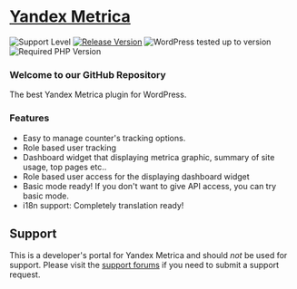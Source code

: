 # [Yandex Metrica](https://wordpress.org/plugins/yandex-metrica/) #

![Support Level](https://img.shields.io/badge/support-active-green.svg) [![Release Version](https://img.shields.io/wordpress/plugin/v/yandex-metrica?label=Release%20Version)](https://github.com/mustafauysal/yandex-metrica/releases) ![WordPress tested up to version](https://img.shields.io/wordpress/plugin/tested/yandex-metrica?label=WordPress) ![Required PHP Version](https://img.shields.io/wordpress/plugin/required-php/yandex-metrica?label=PHP)

### Welcome to our GitHub Repository

The best Yandex Metrica plugin for WordPress.

### Features ###

- Easy to manage counter's  tracking options.
- Role based user tracking
- Dashboard widget that displaying metrica graphic, summary of site usage, top pages etc..
- Role based user access for the displaying dashboard widget
- Basic mode ready! If you don't want to give API access, you can try basic mode.
- i18n support: Completely translation ready!



## Support ##
This is a developer's portal for Yandex Metrica and should _not_ be used for support. Please visit the [support forums](https://wordpress.org/support/plugin/yandex-metrica/) if you need to submit a support request.